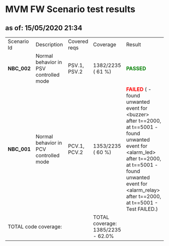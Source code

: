 <H1>MVM FW Scenario test results</H1>
<H2>as of: 15/05/2020 21:34</H2>
<Table>
<Tr><Td>Scenario Id</Td><Td>Description</Td><Td>Covered reqs</Td><Td>Coverage</Td><Td>Result</Td></Tr>
<Tr><Td><B> NBC_002</B></Td><Td>Normal behavior in PSV controlled mode</Td><Td>PSV.1, PSV.2</Td><Td>1382/2235 (   61 &percnt;)</Td><Td><B><Font color="green">PASSED</Font></B></Td></Tr>
<Tr><Td><B> NBC_001</B></Td><Td>Normal behavior in PCV controlled mode</Td><Td>PCV.1, PCV.2</Td><Td>1353/2235 (   60 &percnt;)</Td><Td><B><Font color="red">FAILED</Font></B> ( - found unwanted event for &lt;buzzer&gt; after t==2000, at t==5001 - found unwanted event for &lt;alarm_led&gt; after t==2000, at t==5001 - found unwanted event for &lt;alarm_relay&gt; after t==2000, at t==5001 - Test FAILED.)</Td></Tr>
<Tr><Td Colspan=3>TOTAL code coverage:</Td><Td>TOTAL coverage: 1385/2235 -  62.0%</Td><Td></Td></Tr>
</Table>
